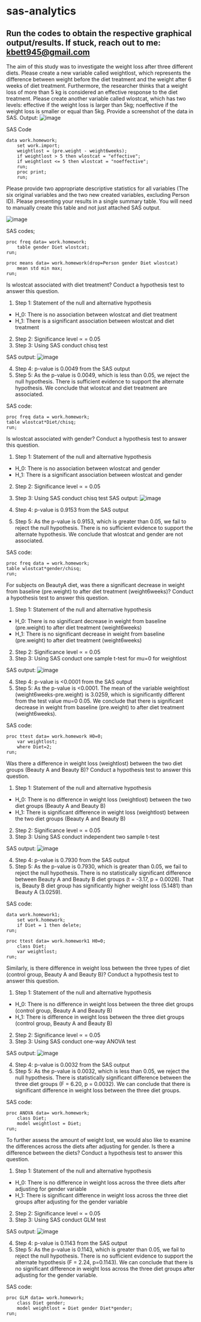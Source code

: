 # sas-analytics
## Run the codes to obtain the respective graphical output/results. If stuck, reach out to me: kbett945@gmail.com

The aim of this study was to investigate the weight loss after three different diets. Please create a new variable called weightlost, which represents the difference between weight before the diet treatment and the weight after 6 weeks of diet treatment. Furthermore, the researcher thinks that a weight loss of more than 5 kg is considered an effective response to the diet treatment. Please create another variable called wlostcat, which has two levels: effective if the weight loss is larger than 5kg; noeffective if the weight loss is smaller or equal than 5kg. Provide a screenshot of the data in SAS.
Output:
![image](https://user-images.githubusercontent.com/121342739/222927667-99457164-b327-48fd-82a2-ade386a6d4fa.png)

SAS Code
```
data work.homework; 
	set work.import; 
	weightlost = (pre.weight - weight6weeks); 
	if weightlost > 5 then wlostcat = "effective"; 
	if weightlost <= 5 then wlostcat = "noeffective"; 
	run; 
	proc print; 
	run;
```

Please provide two appropriate descriptive statistics for all variables (The six original variables and the two new created variables, excluding Person ID). Please presenting your results in a single summary table. You will need to manually create this table and not just attached SAS output.

![image](https://user-images.githubusercontent.com/121342739/222927252-cb90a371-5d26-4625-a83e-5d3560805e32.png)

SAS codes;
```
proc freq data= work.homework; 
	table gender Diet wlostcat; 
run; 
 
proc means data= work.homework(drop=Person gender Diet wlostcat)  
	mean std min max; 
run;
```

Is wlostcat associated with diet treatment? Conduct a hypothesis test to answer this question.
1. Step 1: Statement of the null and alternative hypothesis
 - H_0: There is no association between wlostcat and diet treatment
 - H_1: There is a significant association between wlostcat and diet treatment

2. Step 2: Significance level ∝ = 0.05
3. Step 3: Using SAS conduct chisq test

SAS output:
![image](https://user-images.githubusercontent.com/121342739/222927359-8f9757af-1d07-45dc-ac68-054ce9de5f4d.png)
 
4. Step 4: p-value is 0.0049 from the SAS output
5. Step 5: As the p-value is 0.0049, which is less than 0.05, we reject the null hypothesis. There is sufficient evidence to support the alternate hypothesis. We conclude that wlostcat and diet treatment are associated.

SAS code:
```
proc freq data = work.homework; 
table wlostcat*Diet/chisq; 
run;
```

Is wlostcat associated with gender? Conduct a hypothesis test to answer this question.
1. Step 1: Statement of the null and alternative hypothesis
- H_0: There is no association between wlostcat and gender
- H_1: There is a significant association between wlostcat and gender

2. Step 2: Significance level ∝ = 0.05
3. Step 3: Using SAS conduct chisq test
SAS output:
 ![image](https://user-images.githubusercontent.com/121342739/222927414-fcf701e6-2160-4fc5-959d-2ee3878d81bb.png)

4. Step 4: p-value is 0.9153 from the SAS output
5. Step 5: As the p-value is 0.9153, which is greater than 0.05, we fail to reject the null hypothesis. There is no sufficient evidence to support the alternate hypothesis. We conclude that wlostcat and gender are not associated.

SAS code:
```
proc freq data = work.homework; 
table wlostcat*gender/chisq; 
run;
```

For subjects on BeautyA diet, was there a significant decrease in weight from baseline (pre.weight) to after diet treatment (weight6weeks)? Conduct a hypothesis test to answer this question.
1. Step 1: Statement of the null and alternative hypothesis
- H_0: There is no significant decrease in weight from baseline (pre.weight) to after diet treatment (weight6weeks)
- H_1: There is no significant decrease in weight from baseline (pre.weight) to after diet treatment (weight6weeks)

2. Step 2: Significance level ∝ = 0.05
3. Step 3: Using SAS conduct one sample t-test for mu=0 for weightlost

SAS output:
![image](https://user-images.githubusercontent.com/121342739/222927465-964c6590-c62a-44ed-816b-c87686903aa8.png)
 
4. Step 4: p-value is <0.0001 from the SAS output
5. Step 5: As the p-value is <0.0001. The mean of the variable weightlost (weight6weeks-pre.weight) is 3.0259, which is significantly different from the test value mu=0 0.05. We conclude that there is significant decrease in weight from baseline (pre.weight) to after diet treatment (weight6weeks).

SAS code:
```
proc ttest data= work.homework H0=0; 
	var weightlost; 
	where Diet=2; 
run; 
```

Was there a difference in weight loss (weightlost) between the two diet groups (Beauty A and Beauty B)? Conduct a hypothesis test to answer this question.
1. Step 1: Statement of the null and alternative hypothesis
- H_0: There is no difference in weight loss (weightlost) between the two diet groups (Beauty A and Beauty B)
- H_1: There is significant difference in weight loss (weightlost) between the two diet groups (Beauty A and Beauty B)
2. Step 2: Significance level ∝ = 0.05
3. Step 3: Using SAS conduct independent two sample t-test

SAS output:
![image](https://user-images.githubusercontent.com/121342739/222927509-da399191-6d3c-4c90-93ff-7da593bbcca0.png)
 
4. Step 4: p-value is 0.7930 from the SAS output
5. Step 5: As the p-value is 0.7930, which is greater than 0.05, we fail to reject the null hypothesis. There is no statistically significant difference between Beauty A and Beauty B diet groups (t = -3.17, p = 0.0026). That is, Beauty B diet group has significantly higher weight loss (5.1481) than Beauty A (3.0259).

SAS code:
```
data work.homework1; 
	set work.homework; 
	if Diet = 1 then delete; 
run;

proc ttest data= work.homework1 H0=0; 
	class Diet; 
	var weightlost; 
run; 
```

Similarly, is there difference in weight loss between the three types of diet (control group, Beauty A and Beauty B)? Conduct a hypothesis test to answer this question.
1. Step 1: Statement of the null and alternative hypothesis
- H_0: There is no difference in weight loss between the three diet groups (control group, Beauty A and Beauty B)
- H_1: There is difference in weight loss between the three diet groups (control group, Beauty A and Beauty B)
2. Step 2: Significance level ∝ = 0.05
3. Step 3: Using SAS conduct one-way ANOVA test

SAS output:
  ![image](https://user-images.githubusercontent.com/121342739/222927566-4bc44983-c7fc-48dc-9eec-d578c118865c.png)

4. Step 4: p-value is 0.0032 from the SAS output
5. Step 5: As the p-value is 0.0032, which is less than 0.05, we reject the null hypothesis. There is statistically significant difference between the three diet groups (F = 6.20, p = 0.0032). We can conclude that there is significant difference in weight loss between the three diet groups.

SAS code:
```
proc ANOVA data= work.homework; 
	class Diet; 
	model weightlost = Diet; 
run; 
```

To further assess the amount of weight lost, we would also like to examine the differences across the diets after adjusting for gender. Is there a difference between the diets? Conduct a hypothesis test to answer this question.
1. Step 1: Statement of the null and alternative hypothesis
- H_0: There is no difference in weight loss across the three diets after adjusting for gender variable
- H_1: There is significant difference in weight loss across the three diet groups after adjusting for the gender variable
2. Step 2: Significance level ∝ = 0.05
3. Step 3: Using SAS conduct GLM test

SAS output:
![image](https://user-images.githubusercontent.com/121342739/222927595-83d37371-e002-460a-a4e3-dd67372e494e.png)
  
4. Step 4: p-value is 0.1143 from the SAS output
5. Step 5: As the p-value is 0.1143, which is greater than 0.05, we fail to reject the null hypothesis. There is no sufficient evidence to support the alternate hypothesis (F = 2.24, p=0.1143). We can conclude that there is no significant difference in weight loss across the three diet groups after adjusting for the gender variable.

SAS code:
```
proc GLM data= work.homework; 
	class Diet gender; 
	model weightlost = Diet gender Diet*gender; 
run;
```
